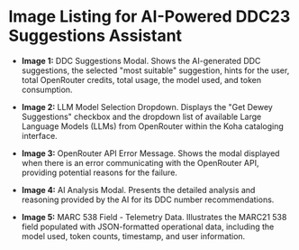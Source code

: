 # Image Listing for AI-Powered DDC23 Suggestions Assistant

* **Image 1:** DDC Suggestions Modal. Shows the AI-generated DDC suggestions, the selected "most suitable" suggestion, hints for the user, total OpenRouter credits, total usage, the model used, and token consumption.

* **Image 2:** LLM Model Selection Dropdown. Displays the "Get Dewey Suggestions" checkbox and the dropdown list of available Large Language Models (LLMs) from OpenRouter within the Koha cataloging interface.

* **Image 3:** OpenRouter API Error Message. Shows the modal displayed when there is an error communicating with the OpenRouter API, providing potential reasons for the failure.

* **Image 4:** AI Analysis Modal. Presents the detailed analysis and reasoning provided by the AI for its DDC number recommendations.

* **Image 5:** MARC 538 Field - Telemetry Data. Illustrates the MARC21 538 field populated with JSON-formatted operational data, including the model used, token counts, timestamp, and user information.

